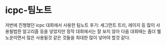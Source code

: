 # icpc-팀노트
저번에 진행했던 icpc 대회에서 사용한 팀노트
후기: 세그먼트 트리, 레이지 등 많이 사용될법한 알고리즘 등을 넣었지만 정작 대회에서는 잘 보지 않아 다음 대회때는 좀더 웰노운이면서 많은 사용될것 같은 것들을 최대한 많이 넣어야 할것 같다.
